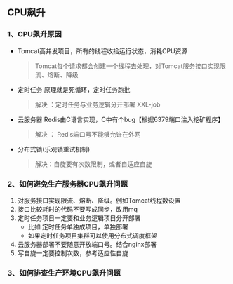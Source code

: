 ## CPU飙升



### 1、CPU飙升原因

*   Tomcat高并发项目，所有的线程收拾运行状态，消耗CPU资源

    >   Tomcat每个请求都会创建一个线程去处理，对Tomcat服务接口实现限流、熔断、降级

*   定时任务 原理就是死循环，定时任务跑批

    >   解决 ：定时任务与业务逻辑分开部署 XXL-job

*   云服务器  Redis由C语言实现，C中有个bug【根据6379端口注入挖矿程序】

    >   解决 ： Redis端口号不能够允许在外网

*   分布式锁(乐观锁重试机制)

    >   解决：自旋要有次数限制，或者自适应自旋



### 2、如何避免生产服务器CPU飙升问题

1.  对服务接口实现限流、熔断、降级。例如Tomcat线程数设置
2.  接口比较耗时的代码不要写成同步，改用mq
3.  定时任务项目一定要和业务逻辑项目分开部署
    *   比如 定时任务单独成项目，单独部署
    *   如果定时任务项目集群可以使用分布式调度框架
4.  云服务器部署不要随意开放端口号。结合nginx部署
5.  写自旋一定要控制次数，参考适应性自旋



### 3、如何排查生产环境CPU飙升问题